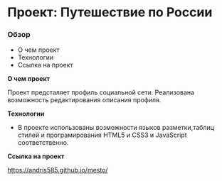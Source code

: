 # Проект: Путешествие по России

### Обзор
* О чем проект
* Технологии
* Ссылка на проект

**О чем проект**

Проект предсталяет профиль социальной сети. Реализована возможность редактирования описания профиля.

**Технологии**

* В проекте использованы возможности языков разметки,таблиц стилей и програмирования HTML5 и CSS3 и JavaScript соответственно.

**Ссылка на проект**

https://andris585.github.io/mesto/
